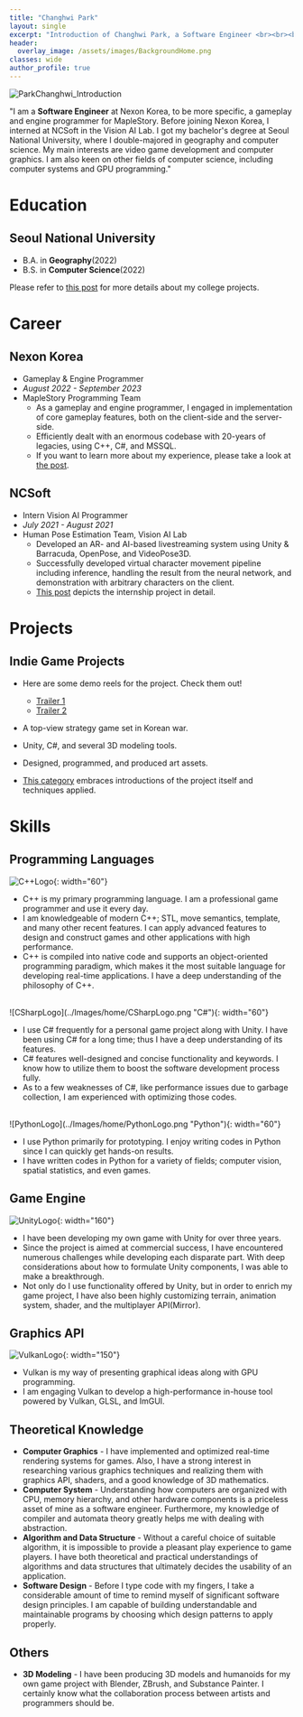 ```yaml
---
title: "Changhwi Park"
layout: single
excerpt: "Introduction of Changhwi Park, a Software Engineer <br><br><br>"
header:
  overlay_image: /assets/images/BackgroundHome.png
classes: wide
author_profile: true
---
```


![ParkChanghwi_Introduction](../Images/home/ParkChanghwi_Introduction.png)

"I am a **Software Engineer** at Nexon Korea, to be more specific, a gameplay and engine programmer for MapleStory. Before joining Nexon Korea, I interned at NCSoft in the Vision AI Lab. I got my bachelor's degree at Seoul National University, where I double-majored in geography and computer science. My main interests are video game development and computer graphics. I am also keen on other fields of computer science, including computer systems and GPU programming."

# Education

## Seoul National University

* B.A. in **Geography**(2022)
* B.S. in **Computer Science**(2022)

Please refer to [this post](/professionalprojects/CollegeProjects) for more details about my college projects.

# Career
## **Nexon Korea**
* Gameplay & Engine Programmer 
* *August 2022 - September 2023*
* MapleStory Programming Team
  * As a gameplay and engine programmer, I engaged in implementation of core gameplay features, both on the client-side and the server-side.
  * Efficiently dealt with an enormous codebase with 20-years of legacies, using C++, C#, and MSSQL.
  * If you want to learn more about my experience, please take a look at [the post](/professionalprojects/NexonKorea/).
  
## **NCSoft**
* Intern Vision AI Programmer 
* *July 2021 - August 2021*
* Human Pose Estimation Team, Vision AI Lab
  * Developed an AR- and AI-based livestreaming system using Unity & Barracuda, OpenPose, and VideoPose3D.
  * Successfully developed virtual character movement pipeline including inference, handling the result from the neural network, and demonstration with arbitrary characters on the client.
  * [This post](/professionalprojects/Internship/) depicts the internship project in detail.

# Projects

## Indie Game Projects
* Here are some demo reels for the project. Check them out!
  * [Trailer 1](https://www.youtube.com/watch?v=zgcS1foEgOA)
  * [Trailer 2](https://www.youtube.com/watch?v=b9b-6MzOAi0)

* A top-view strategy game set in Korean war.
* Unity, C#, and several 3D modeling tools.
* Designed, programmed, and produced art assets.
* [This category](/personalprojects/) embraces introductions of the project itself and techniques applied.

# Skills
## Programming Languages    
![C++Logo](../Images/home/C++Logo.png "C++"){: width="60"}  
* C++ is my primary programming language. I am a professional game programmer and use it every day.
* I am knowledgeable of modern C++; STL, move semantics, template, and many other recent features. I can apply advanced features to design and construct games and other applications with high performance.
* C++ is compiled into native code and supports an object-oriented programming paradigm, which makes it the most suitable language for developing real-time applications. I have a deep understanding of the philosophy of C++.

<br />
![CSharpLogo](../Images/home/CSharpLogo.png "C#"){: width="60"}  

* I use C# frequently for a personal game project along with Unity. I have been using C# for a long time; thus I have a deep understanding of its features.
* C# features well-designed and concise functionality and keywords. I know how to utilize them to boost the software development process fully.  
* As to a few weaknesses of C#, like performance issues due to garbage collection, I am experienced with optimizing those codes.

<br />
![PythonLogo](../Images/home/PythonLogo.png "Python"){: width="60"}

* I use Python primarily for prototyping. I enjoy writing codes in Python since I can quickly get hands-on results.
* I have written codes in Python for a variety of fields; computer vision, spatial statistics, and even games.

## Game Engine
![UnityLogo](../Images/home/UnityLogo.png "Unity"){: width="160"}
* I have been developing my own game with Unity for over three years. 
* Since the project is aimed at commercial success, I have encountered numerous challenges while developing each disparate part. With deep considerations about how to formulate Unity components, I was able to make a breakthrough.
* Not only do I use functionality offered by Unity, but in order to enrich my game project, I have also been highly customizing terrain, animation system, shader, and the multiplayer API(Mirror).

## Graphics API
![VulkanLogo](../Images/home/VulkanLogo.png "Vulkan"){: width="150"}
* Vulkan is my way of presenting graphical ideas along with GPU programming.
* I am engaging Vulkan to develop a high-performance in-house tool powered by Vulkan, GLSL, and ImGUI.

## Theoretical Knowledge
* **Computer Graphics** - I have implemented and optimized real-time rendering systems for games. Also, I have a strong interest in researching various graphics techniques and realizing them with graphics API, shaders, and a good knowledge of 3D mathematics.
* **Computer System** - Understanding how computers are organized with CPU, memory hierarchy, and other hardware components is a priceless asset of mine as a software engineer. Furthermore, my knowledge of compiler and automata theory greatly helps me with dealing with abstraction. 
* **Algorithm and Data Structure** - Without a careful choice of suitable algorithm, it is impossible to provide a pleasant play experience to game players. I have both theoretical and practical understandings of algorithms and data structures that ultimately decides the usability of an application. 
* **Software Design** - Before I type code with my fingers, I take a considerable amount of time to remind myself of significant software design principles. I am capable of building understandable and maintainable programs by choosing which design patterns to apply properly.

## Others
* **3D Modeling** - I have been producing 3D models and humanoids for my own game project with Blender, ZBrush, and Substance Painter. I certainly know what the collaboration process between artists and programmers should be.







